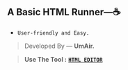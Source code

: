 ## A Basic HTML Runner—☕

- `User-friendly and Easy.`

> Developed By — **UmAir.**

> **Use The Tool :** **[`HTML EDITOR`](https://eumair.github.io/html-editor/)**



